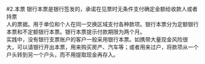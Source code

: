 #2.本票
银行本票是银行签发的，承诺在见票时无条件支付确定金额给收款人或者持票<br />
    人的票据。用于单位和个人在同一交换区域支付各种款项。银行本票分为定额银行<br />
    本票和不定额银行本票。银行本票提示付款期限为两个月。<br />
    实践中，没有银行支票账户的客户一般采用银行本票。如携带大量现金风险很<br />
    大，可以请银行开出本票，用来购买房产、汽车等；或者用来过户，将款项从一个<br />
  户头转到另一个户头，而不用提取现金再存入。